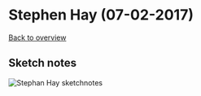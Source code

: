 # Stephen Hay (07-02-2017)

[Back to overview](https://github.com/Zishrodrigues/weekly-nerd)

## Sketch notes

![Stephan Hay sketchnotes]("../master/notes/images/1-hay.JPG")
